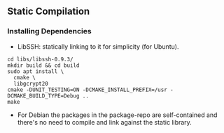 ## Static Compilation

### Installing Dependencies
* LibSSH: statically linking to it for simplicity (for Ubuntu).
```
cd libs/libssh-0.9.3/
mkdir build && cd build
sudo apt install \
  cmake \
  libgcrypt20
cmake -DUNIT_TESTING=ON -DCMAKE_INSTALL_PREFIX=/usr -DCMAKE_BUILD_TYPE=Debug ..
make
```

* For Debian the packages in the package-repo are self-contained and there's no need to compile and link against the static library.
